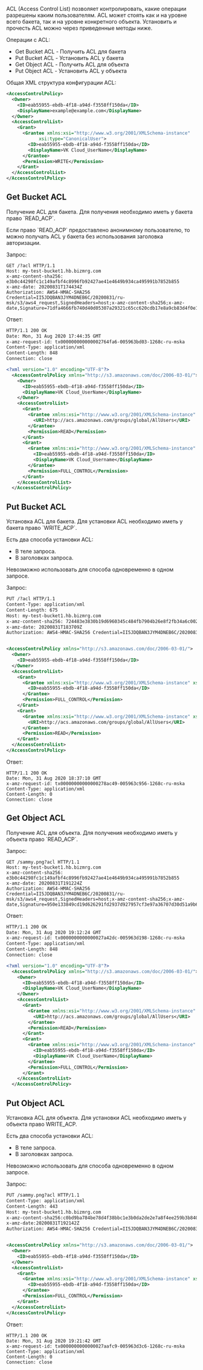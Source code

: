 ACL (Access Control List) позволяет контролировать, какие операции разрешены каким пользователям. ACL может стоять как и на уровне всего бакета, так и на уровне конкретного объекта. Установить и прочесть ACL можно через приведенные методы ниже.

Операции с ACL:

- Get Bucket ACL - Получить ACL для бакета
- Put Bucket ACL - Установить ACL у бакета
- Get Object ACL - Получить ACL для объекта
- Put Object ACL - Установить ACL у объекта

Общая XML структура конфигурации ACL:

```xml
<AccessControlPolicy>
  <Owner>
    <ID>eab55955-ebdb-4f18-a94d-f3558ff150da</ID>
    <DisplayName>example@example.com</DisplayName>
  </Owner>
  <AccessControlList>
    <Grant>
      <Grantee xmlns:xsi="http://www.w3.org/2001/XMLSchema-instance"
            xsi:type="CanonicalUser">
        <ID>eab55955-ebdb-4f18-a94d-f3558ff150da</ID>
        <DisplayName>VK Cloud_UserName</DisplayName>
      </Grantee>
      <Permission>WRITE</Permission>
    </Grant>
  </AccessControlList>
</AccessControlPolicy>
```

## Get Bucket ACL

Получение ACL для бакета. Для получения необходимо иметь у бакета право \`READ_ACP\`.

Если право \`READ_ACP\` предоставлено анонимному пользователю, то можно получать ACL у бакета без использования заголовка авторизации.

Запрос:

```http
GET /?acl HTTP/1.1
Host: my-test-bucket1.hb.bizmrg.com
x-amz-content-sha256: e3b0c44298fc1c149afbf4c8996fb92427ae41e4649b934ca495991b7852b855
x-amz-date: 20200831T174434Z
Authorization: AWS4-HMAC-SHA256 Credential=II5JDQBAN3JYM4DNEB6C/20200831/ru-msk/s3/aws4_request,SignedHeaders=host;x-amz-content-sha256;x-amz-date,Signature=71dfa4666fb740d40d05307a29321c65cc620cdb17e8a9cb83d4f0e1b1b9d236
```

Ответ:

```xml
HTTP/1.1 200 OK
Date: Mon, 31 Aug 2020 17:44:35 GMT
x-amz-request-id: tx000000000000002764fa6-005963bd03-1268c-ru-mska
Content-Type: application/xml
Content-Length: 848
Connection: close

<?xml version="1.0" encoding="UTF-8"?>
  <AccessControlPolicy xmlns="http://s3.amazonaws.com/doc/2006-03-01/">
    <Owner>
      <ID>eab55955-ebdb-4f18-a94d-f3558ff150da</ID>
      <DisplayName>VK Cloud_UserName</DisplayName>
    </Owner>
    <AccessControlList>
      <Grant>
        <Grantee xmlns:xsi="http://www.w3.org/2001/XMLSchema-instance" xsi:type="Group">
          <URI>http://acs.amazonaws.com/groups/global/AllUsers</URI>
        </Grantee>
        <Permission>READ</Permission>
      </Grant>
      <Grant>
        <Grantee xmlns:xsi="http://www.w3.org/2001/XMLSchema-instance" xsi:type="CanonicalUser">
          <ID>eab55955-ebdb-4f18-a94d-f3558ff150da</ID>
          <DisplayName>VK Cloud_Username</DisplayName>
        </Grantee>
        <Permission>FULL_CONTROL</Permission>
      </Grant>
    </AccessControlList>
  </AccessControlPolicy>
```

## Put Bucket ACL

Установка ACL для бакета. Для установки ACL необходимо иметь у бакета право \`WRITE_ACP\`.

Есть два способа установки ACL:

- В теле запроса.
- В заголовках запроса.

Невозможно использовать для способа одновременно в одном запросе.

Запрос:

```xml
PUT /?acl HTTP/1.1
Content-Type: application/xml
Content-Length: 675
Host: my-test-bucket1.hb.bizmrg.com
x-amz-content-sha256: 724483e3830b19d6960345c484fb7904b26e8f2fb34a6c002fa779353b68c8d8
x-amz-date: 20200831T183709Z
Authorization: AWS4-HMAC-SHA256 Credential=II5JDQBAN3JYM4DNEB6C/20200831/ru-msk/s3/aws4_request,SignedHeaders=content-type;host;x-amz-content-sha256;x-amz-date,Signature=1cf3f7771a4086375e5b6597026db6d55d84fbc86e3c3a86ec420ea9123e3163


<AccessControlPolicy xmlns="http://s3.amazonaws.com/doc/2006-03-01/">
  <Owner>
    <ID>eab55955-ebdb-4f18-a94d-f3558ff150da</ID>
  </Owner>
  <AccessControlList>
    <Grant>
      <Grantee xmlns:xsi="http://www.w3.org/2001/XMLSchema-instance" xsi:type="CanonicalUser">
        <ID>eab55955-ebdb-4f18-a94d-f3558ff150da</ID>
      </Grantee>
      <Permission>FULL_CONTROL</Permission>
    </Grant>
    <Grant>
      <Grantee xmlns:xsi="http://www.w3.org/2001/XMLSchema-instance" xsi:type="Group">
        <URI>http://acs.amazonaws.com/groups/global/AllUsers</URI>
      </Grantee>
      <Permission>READ</Permission>
    </Grant>
  </AccessControlList>
</AccessControlPolicy>
```

Ответ:

```http
HTTP/1.1 200 OK
Date: Mon, 31 Aug 2020 18:37:10 GMT
x-amz-request-id: tx00000000000000278ac49-005963c956-1268c-ru-mska
Content-Type: application/xml
Content-Length: 0
Connection: close
```

## Get Object ACL

Получение ACL для объекта. Для получения необходимо иметь у объекта право \`READ_ACP\`.

Запрос:

```http
GET /sammy.png?acl HTTP/1.1
Host: my-test-bucket1.hb.bizmrg.com
x-amz-content-sha256: e3b0c44298fc1c149afbf4c8996fb92427ae41e4649b934ca495991b7852b855
x-amz-date: 20200831T191224Z
Authorization: AWS4-HMAC-SHA256 Credential=II5JDQBAN3JYM4DNEB6C/20200831/ru-msk/s3/aws4_request,SignedHeaders=host;x-amz-content-sha256;x-amz-date,Signature=950e133849cd19d626291fd2937d927957cf3e97a36707d30d51a9b61ac08a8e
```

Ответ:

```xml
HTTP/1.1 200 OK
Date: Mon, 31 Aug 2020 19:12:24 GMT
x-amz-request-id: tx0000000000000027a42dc-005963d198-1268c-ru-mska
Content-Type: application/xml
Content-Length: 848
Connection: close

<?xml version="1.0" encoding="UTF-8"?>
  <AccessControlPolicy xmlns="http://s3.amazonaws.com/doc/2006-03-01/">
    <Owner>
      <ID>eab55955-ebdb-4f18-a94d-f3558ff150da</ID>
      <DisplayName>VK Cloud_UserName</DisplayName>
    </Owner>
    <AccessControlList>
      <Grant>
        <Grantee xmlns:xsi="http://www.w3.org/2001/XMLSchema-instance" xsi:type="Group">
          <URI>http://acs.amazonaws.com/groups/global/AllUsers</URI>
        </Grantee>
        <Permission>READ</Permission>
      </Grant>
      <Grant>
        <Grantee xmlns:xsi="http://www.w3.org/2001/XMLSchema-instance" xsi:type="CanonicalUser">
          <ID>eab55955-ebdb-4f18-a94d-f3558ff150da</ID>
          <DisplayName>VK Cloud_UserName</DisplayName>
        </Grantee>
        <Permission>FULL_CONTROL</Permission>
      </Grant>
    </AccessControlList>
  </AccessControlPolicy>
```

## Put Object ACL

Установка ACL для объекта. Для установки ACL необходимо иметь у объекта право WRITE_ACP.

Есть два способа установки ACL:

- В теле запроса.
- В заголовках запроса.

Невозможно использовать для способа одновременно в одном запросе.

Запрос:

```xml
PUT /sammy.png?acl HTTP/1.1
Сontent-Type: application/xml
Content-Length: 443
Host: my-test-bucket1.hb.bizmrg.com
x-amz-content-sha256:c0bd9ba784be78d4f38bbc1e3b0da2de2e7a8f4ee259b3b840369cf00a78dad2
x-amz-date:20200831T192142Z
Authorization: AWS4-HMAC-SHA256 Credential=II5JDQBAN3JYM4DNEB6C/20200831/ru-msk/s3/aws4_request,SignedHeaders=content-type;host;x-amz-content-sha256;x-amz-date,Signature=dfeeb2386f76b29097adadb35ac15f7d5f244f18cc95f082b0ac6d14ced48b10


<AccessControlPolicy xmlns="http://s3.amazonaws.com/doc/2006-03-01/">
  <Owner>
    <ID>eab55955-ebdb-4f18-a94d-f3558ff150da</ID>
  </Owner>
  <AccessControlList>
    <Grant>
      <Grantee xmlns:xsi="http://www.w3.org/2001/XMLSchema-instance" xsi:type="CanonicalUser">
        <ID>eab55955-ebdb-4f18-a94d-f3558ff150da</ID>
      </Grantee>
      <Permission>FULL_CONTROL</Permission>
    </Grant>
  </AccessControlList>
</AccessControlPolicy>
```

Ответ:

```http
HTTP/1.1 200 OK
Date: Mon, 31 Aug 2020 19:21:42 GMT
x-amz-request-id: tx0000000000000027aafc9-005963d3c6-1268c-ru-mska
Content-Type: application/xml
Content-Length: 0
Connection: close
```
